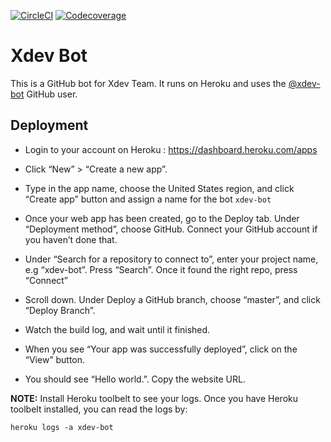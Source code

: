 
[![CircleCI](https://img.shields.io/circleci/project/github/NCAR/xdev-bot/master.svg?style=for-the-badge&logo=circleci)](https://circleci.com/gh/NCAR/xdev-bot/tree/master)
[![Codecoverage](https://img.shields.io/codecov/c/github/NCAR/xdev-bot.svg?style=for-the-badge)](https://codecov.io/gh/NCAR/xdev-bot)



# Xdev Bot 

This is a GitHub bot for Xdev Team. It runs on Heroku and uses the [@xdev-bot](https://github.com/xdev-bot) GitHub user.


## Deployment 

- Login to your account on Heroku : https://dashboard.heroku.com/apps
- Click “New” > “Create a new app”. 
- Type in the app name, choose the United States region, and click “Create app” button and assign a name for the bot `xdev-bot`
- Once your web app has been created, go to the Deploy tab. Under “Deployment method”, choose GitHub. Connect your GitHub account if you haven’t done that.
- Under “Search for a repository to connect to”, enter your project name, e.g “xdev-bot”. Press “Search”. Once it found the right repo, press “Connect”
- Scroll down. Under Deploy a GitHub branch, choose “master”, and click “Deploy Branch”.

- Watch the build log, and wait until it finished.

- When you see “Your app was successfully deployed”, click on the “View” button.

- You should see “Hello world.”. Copy the website URL.

**NOTE:** Install Heroku toolbelt to see your logs. Once you have Heroku toolbelt installed, you can read the logs by:

```console
heroku logs -a xdev-bot
```